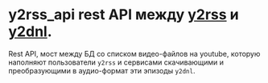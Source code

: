 # y2rss_api rest API между [y2rss](https://github.com/GePi/yt2rss) и [y2dnl](https://github.com/GePi/y2dnl). 
Rest API, мост между БД со списком видео-файлов на youtube, которую наполняют пользователи `y2rss` и сервисами 
скачивающими и преобразующими в аудио-формат эти эпизоды `y2dnl`.

